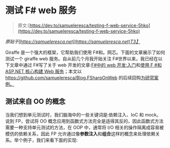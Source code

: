 # 测试 F# web 服务

> 原文:[https://dev.to/samueleresca/testing-f-web-service-5hko](https://dev.to/samueleresca/testing-f-web-service-5hko)

*原贴于[https://samueleresca.net](https://samueleresca.net)T3】*

Giraffe 是一个强大的框架，它帮助我们使用 F#和。网芯。下面的文章展示了如何测试一个 giraffe web 服务。自从前几个月我开始关注 F#世界以来，我已经在以下文章中通过 F#写了关于 web 开发的文章:[F#中的 web 开发:入门](https://samueleresca.net/2018/04/web-development-in-f-getting-started/)和[使用 F #和 ASP.NET 核心构建 Web 服务](https://samueleresca.net/2018/04/build-web-service-using-f-and-asp-net-core/)；本文以 https://github.com/samueleresca/Blog.FSharpOnWeb 的后续回购[为研究案例。](https://github.com/samueleresca/Blog.FSharpOnWeb)

## [](#testing-concepts-from-oo)测试来自 OO 的概念

当我们想到单元测试时，我们脑海中的一些关键词是:依赖注入、IoC 和 mock。说到 FP，尝试将 OO 概念应用到函数式方法完全是适得其反的，因此函数式方法需要一种支持单元测试的方法，在 OOP 中，通常将 I/O 相关的操作隔离成容易被模仿的依赖关系，因此 FP 允许通过像**参数注入**和**组合**这样的概念来处理依赖关系。举个例子，我们来看下面的实现: